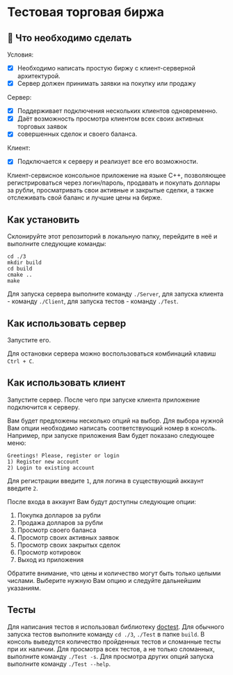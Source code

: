 # Тестовая торговая биржа

## 🔮 Что необходимо сделать

Условия:

- [x] Необходимо написать простую биржу с клиент-серверной архитектурой.
- [x] Сервер должен принимать заявки на покупку или продажу

Сервер:

- [x] Поддерживает подключения нескольких клиентов одновременно.
- [x] Даёт возможность просмотра клиентом всех своих активных торговых заявок
- [x] совершенных сделок и своего баланса.

Клиент:

- [x] Подключается к серверу и реализует все его возможности.

Клиент-сервисное консольное приложение на языке С++, позволяющее регистрироваться через логин/пароль, продавать и
покупать доллары за рубли, просматривать свои активные и закрытые сделки, а также отслеживать свой баланс и лучшие цены
на бирже.

## Как установить

Склонируйте этот репозиторий в локальную папку, перейдите в неё и выполните следующие команды:

  ```
  cd ./3
  mkdir build
  cd build
  cmake ..
  make
  ```

Для запуска сервера выполните команду `./Server`, для запуска клиента - команду `./Client`, для запуска тестов -
команду `./Test`.

## Как использовать сервер

Запустите его.

Для остановки сервера можно воспользоваться комбинаций клавиш `Ctrl + C`.

## Как использовать клиент

Запустите сервер. После чего при запуске клиента приложение подключится к серверу.

Вам будет предложены несколько опций на выбор. Для выбора нужной Вам опции необходимо написать соответствующий номер в
консоль. Например, при запуске приложения Вам будет показано следующее меню:

  ```
  Greetings! Please, register or login
  1) Register new account
  2) Login to existing account
  ```

Для регистрации введите `1`, для логина в существующий аккаунт введите `2`.

После входа в аккаунт Вам будут доступны следующие опции:

1) Покупка долларов за рубли
2) Продажа долларов за рубли
3) Просмотр своего баланса
4) Просмотр своих активных заявок
5) Просмотр своих закрытых сделок
6) Просмотр котировок
7) Выход из приложения

Обратите внимание, что цены и количество могут быть только целыми числами.
Выберите нужную Вам опцию и следуйте дальнейшим указаниям.

## Тесты

Для написания тестов я использовал библиотеку [doctest](https://github.com/doctest/doctest). Для обычного запуска тестов
выполните команду `cd ./3`,  `./Test` в папке `build`.
В консоль выведутся количество пройденных тестов и сломанные тесты при их наличии. Для просмотра всех тестов, а не
только сломанных, выполните команду `./Test -s`. Для просмотра других опций запуска выполните команду `./Test --help`.


